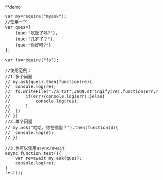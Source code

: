 **demo

<pre>
var my=require("myask");
//使用一下
var ques=[
	{que:"吃饭了吗?"},
	{que:"几岁了？"},
	{que:"你好吗?"}
];

var fs=require("fs");

//使用范例：
//1.多个问题
// my.ask(ques).then(function(re){
// 	console.log(re);
// 	fs.writeFile("./a.txt",JSON.stringify(re),function(err,res){
// 		if(err){console.log(err);}else{
// 			console.log(res);
// 		}
// 	})
// })
//2.单个问题
// my.ask("哈哈，你在哪里？").then(function(d){
// 	console.log(d);
// })

//3.也可以使用async/await 
async function test(){
	var re=await my.ask(ques);
	console.log(re);
}
test();

</pre>